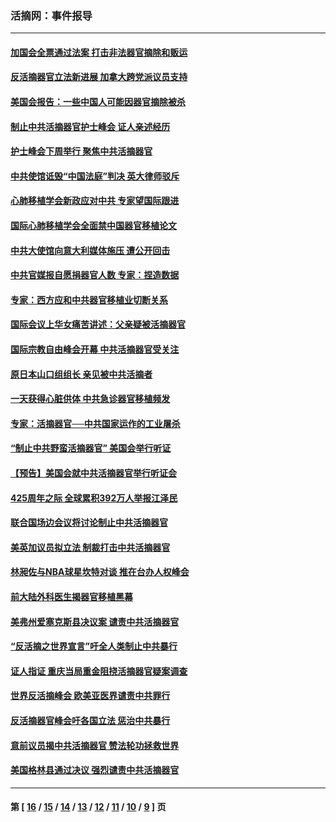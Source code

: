 ### 活摘网：事件报导
---
#### [加国会全票通过法案 打击非法器官摘除和贩运](../../pages/nf5877/n13884924.md?01220430) 
#### [反活摘器官立法新进展 加拿大跨党派议员支持](../../pages/nf5877/n13876061.md?01220430) 
#### [美国会报告：一些中国人可能因器官摘除被杀](../../pages/nf5877/n13867964.md?01220430) 
#### [制止中共活摘器官护士峰会 证人亲述经历](../../pages/nf5877/n13859007.md?01220430) 
#### [护士峰会下周举行 聚焦中共活摘器官](../../pages/nf5877/n13855418.md?01220430) 
#### [中共使馆诋毁“中国法庭”判决 英大律师驳斥](../../pages/nf5877/n13833945.md?01220430) 
#### [心肺移植学会新政应对中共 专家望国际跟进](../../pages/nf5877/n13829043.md?01220430) 
#### [国际心肺移植学会全面禁中国器官移植论文](../../pages/nf5877/n13827785.md?01220430) 
#### [中共大使馆向意大利媒体施压 遭公开回击](../../pages/nf5877/n13826038.md?01220430) 
#### [中共官媒报自愿捐器官人数 专家：捏造数据](../../pages/nf5877/n13814130.md?01220430) 
#### [专家：西方应和中共器官移植业切断关系](../../pages/nf5877/n13772828.md?01220430) 
#### [国际会议上华女痛苦讲述：父亲疑被活摘器官](../../pages/nf5877/n13771583.md?01220430) 
#### [国际宗教自由峰会开幕 中共活摘器官受关注](../../pages/nf5877/n13769995.md?01220430) 
#### [原日本山口组组长 亲见被中共活摘者](../../pages/nf5877/n13767360.md?01220430) 
#### [一天获得心脏供体 中共急诊器官移植频发](../../pages/nf5877/n13764689.md?01220430) 
#### [专家：活摘器官──中共国家运作的工业屠杀](../../pages/nf5877/n13761178.md?01220430) 
#### [“制止中共野蛮活摘器官” 美国会举行听证](../../pages/nf5877/n13735831.md?01220430) 
#### [【预告】美国会就中共活摘器官举行听证会](../../pages/nf5877/n13732843.md?01220430) 
#### [425周年之际 全球累积392万人举报江泽民](../../pages/nf5877/n13719232.md?01220430) 
#### [联合国场边会议将讨论制止中共活摘器官](../../pages/nf5877/n13656361.md?01220430) 
#### [美英加议员拟立法 制裁打击中共活摘器官](../../pages/nf5877/n13430251.md?01220430) 
#### [林昶佐与NBA球星坎特对谈 推在台办人权峰会](../../pages/nf5877/n13414467.md?01220430) 
#### [前大陆外科医生揭器官移植黑幕](../../pages/nf5877/n13401416.md?01220430) 
#### [美弗州爱塞克斯县决议案 谴责中共活摘器官](../../pages/nf5877/n13320919.md?01220430) 
#### [“反活摘之世界宣言”吁全人类制止中共暴行](../../pages/nf5877/n13259730.md?01220430) 
#### [证人指证 重庆当局重金阻挠活摘器官疑案调查](../../pages/nf5877/n13259127.md?01220430) 
#### [世界反活摘峰会 欧美亚医界谴责中共罪行](../../pages/nf5877/n13253550.md?01220430) 
#### [反活摘器官峰会吁各国立法 惩治中共暴行](../../pages/nf5877/n13245052.md?01220430) 
#### [意前议员揭中共活摘器官 赞法轮功拯救世界](../../pages/nf5877/n13203445.md?01220430) 
#### [美国格林县通过决议 强烈谴责中共活摘器官](../../pages/nf5877/n13119367.md?01220430) 

---
#### 第 [ [16](./16.md?01220430) / [15](./15.md?01220430) / [14](./14.md?01220430) / [13](./13.md?01220430) / [12](./12.md?01220430) / [11](./11.md?01220430) / [10](./10.md?01220430) / [9](./9.md?01220430) ] 页
